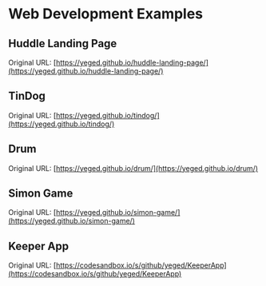 # Web Development Examples

## Huddle Landing Page

Original URL: [https://yeged.github.io/huddle-landing-page/](https://yeged.github.io/huddle-landing-page/)

## TinDog

Original URL: [https://yeged.github.io/tindog/](https://yeged.github.io/tindog/)

## Drum

Original URL: [https://yeged.github.io/drum/](https://yeged.github.io/drum/)

## Simon Game

Original URL: [https://yeged.github.io/simon-game/](https://yeged.github.io/simon-game/)

## Keeper App

Original URL: [https://codesandbox.io/s/github/yeged/KeeperApp](https://codesandbox.io/s/github/yeged/KeeperApp)


